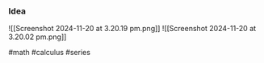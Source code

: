 ### Idea
![[Screenshot 2024-11-20 at 3.20.19 pm.png]]
![[Screenshot 2024-11-20 at 3.20.02 pm.png]]

#math #calculus #series


